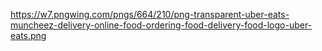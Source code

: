 https://w7.pngwing.com/pngs/664/210/png-transparent-uber-eats-muncheez-delivery-online-food-ordering-food-delivery-food-logo-uber-eats.png